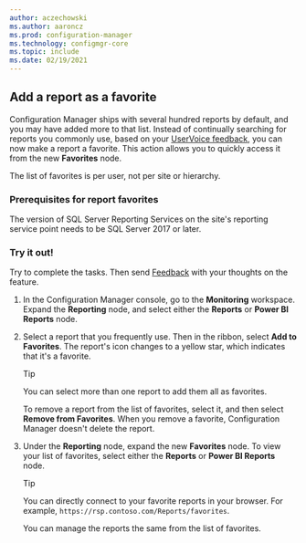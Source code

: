 ```yaml
---
author: aczechowski
ms.author: aaroncz
ms.prod: configuration-manager
ms.technology: configmgr-core
ms.topic: include
ms.date: 02/19/2021
---
```


## <a name="bkmk_reports"></a> Add a report as a favorite

<!--8034298-->

Configuration Manager ships with several hundred reports by default, and you may have added more to that list. Instead of continually searching for reports you commonly use, based on your [UserVoice feedback](https://configurationmanager.uservoice.com/forums/300492-ideas/suggestions/19042315-sccm-reports-option-to-create-favorites), you can now make a report a favorite. This action allows you to quickly access it from the new **Favorites** node.

The list of favorites is per user, not per site or hierarchy.

### Prerequisites for report favorites

The version of SQL Server Reporting Services on the site's reporting service point needs to be SQL Server 2017 or later.

### Try it out!

Try to complete the tasks. Then send [Feedback](/configmgr/core/understand/find-help#product-feedback) with your thoughts on the feature.

1. In the Configuration Manager console, go to the **Monitoring** workspace. Expand the **Reporting** node, and select either the **Reports** or **Power BI Reports** node.

1. Select a report that you frequently use. Then in the ribbon, select **Add to Favorites**. The report's icon changes to a yellow star, which indicates that it's a favorite.

    > [!TIP]
    > You can select more than one report to add them all as favorites.

    To remove a report from the list of favorites, select it, and then select **Remove from Favorites**. When you remove a favorite, Configuration Manager doesn't delete the report.

1. Under the **Reporting** node, expand the new **Favorites** node. To view your list of favorites, select either the **Reports** or **Power BI Reports** node.

    > [!TIP]
    > You can directly connect to your favorite reports in your browser. For example, `https://rsp.contoso.com/Reports/favorites`.

    You can manage the reports the same from the list of favorites.
